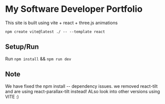 # My Software Developer Portfolio

This site is built using vite + react + three.js animations

` npm create vite@latest ./ -- --template react `

## Setup/Run

Run `npm install` && `npm run dev`

## Note

We have fixed the npm install -- dependency issues. we removed react-tilt and are using react-parallax-tilt instead!
ALso look into other versions using VITE :)
